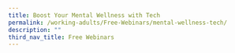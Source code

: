 ```yaml
---
title: Boost Your Mental Wellness with Tech
permalink: /working-adults/Free-Webinars/mental-wellness-tech/
description: ""
third_nav_title: Free Webinars
---
```

